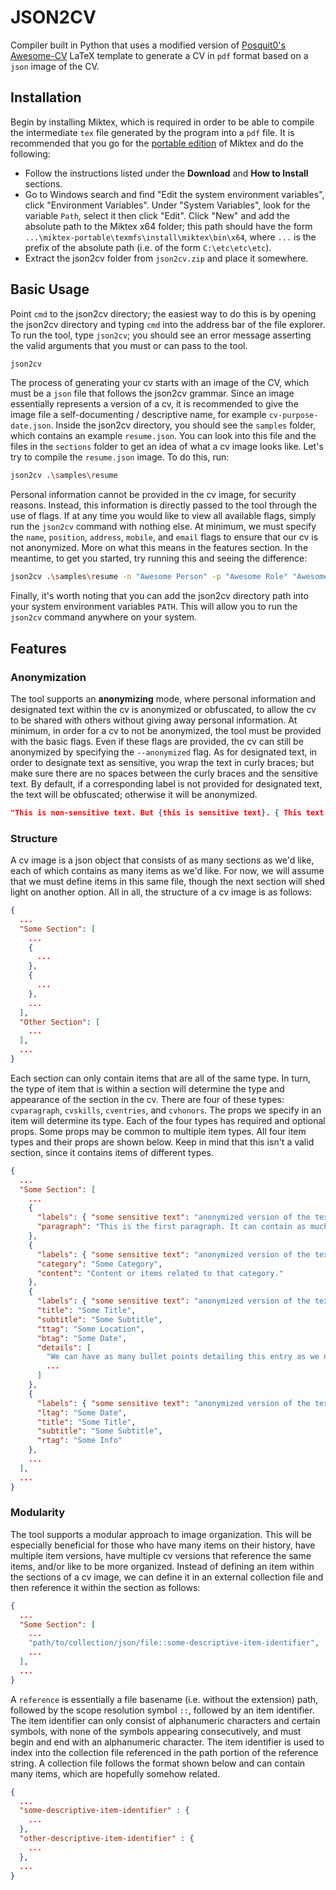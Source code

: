 # JSON2CV
Compiler built in Python that uses a modified version of [Posquit0's Awesome-CV](https://github.com/posquit0/Awesome-CV) LaTeX template to generate a CV in `pdf` format based on a `json` image of the CV.

## Installation
Begin by installing Miktex, which is required in order to be able to compile the intermediate `tex` file generated by the program into a `pdf` file. It is recommended that you go for the [portable edition](https://miktex.org/howto/portable-edition) of Miktex and do the following:
- Follow the instructions listed under the **Download** and **How to Install** sections.
- Go to Windows search and find "Edit the system environment variables", click "Environment Variables". Under "System Variables", look for the variable `Path`, select it then click "Edit". Click "New" and add the absolute path to the Miktex x64 folder; this path should have the form `...\miktex-portable\texmfs\install\miktex\bin\x64`, where `...` is the prefix of the absolute path (i.e. of the form `C:\etc\etc\etc`).
- Extract the json2cv folder from `json2cv.zip` and place it somewhere.

## Basic Usage
Point `cmd` to the json2cv directory; the easiest way to do this is by opening the json2cv directory and typing `cmd` into the address bar of the file explorer. To run the tool, type `json2cv`; you should see an error message asserting the valid arguments that you must or can pass to the tool.

```sh
json2cv
```

The process of generating your cv starts with an image of the CV, which must be a `json` file that follows the json2cv grammar. Since an image essentially represents a version of a cv, it is recommended to give the image file a self-documenting / descriptive name, for example `cv-purpose-date.json`. Inside the json2cv directory, you should see the `samples` folder, which contains an example `resume.json`. You can look into this file and the files in the `sections` folder to get an idea of what a cv image looks like. Let's try to compile the `resume.json` image. To do this, run:

```sh
json2cv .\samples\resume
```

Personal information cannot be provided in the cv image, for security reasons. Instead, this information is directly passed to the tool through the use of flags. If at any time you would like to view all available flags, simply run the `json2cv` command with nothing else. At minimum, we must specify the `name`, `position`, `address`, `mobile`, and `email` flags to ensure that our cv is not anonymized. More on what this means in the features section. In the meantime, to get you started, try running this and seeing the difference:

```sh
json2cv .\samples\resume -n "Awesome Person" -p "Awesome Role" "Awesome Guy" -m "000-000-0000" -e "awesome.person@awesomecompany.com" -l "linkedin-id" -a "Awesome City" -g "GithubUsername" -c "DC3522" --footer
```

Finally, it's worth noting that you can add the json2cv directory path into your system environment variables `PATH`. This will allow you to run the `json2cv` command anywhere on your system.

## Features

### Anonymization

The tool supports an **anonymizing** mode, where personal information and designated text within the cv is anonymized or obfuscated, to allow the cv to be shared with others without giving away personal information. At minimum, in order for a cv to not be anonymized, the tool must be provided with the basic flags. Even if these flags are provided, the cv can still be anonymized by specifying the `--anonymized` flag. As for designated text, in order to designate text as sensitive, you wrap the text in curly braces; but make sure there are no spaces between the curly braces and the sensitive text. By default, if a corresponding label is not provided for designated text, the text will be obfuscated; otherwise it will be anonymized.

```json
"This is non-sensitive text. But {this is sensitive text}. { This text will error}, because there is a space between one of the braces and the sensitive text. If the label 'this is sensitive text' -> 'this is the anonymized version' is provided, the text will anonymize into 'this is the anonymized version'. Otherwise, it will obfuscate into '████ ██ █████████ ████'."
```

### Structure

A cv image is a json object that consists of as many sections as we'd like, each of which contains as many items as we'd like. For now, we will assume that we must define items in this same file, though the next section will shed light on another option. All in all, the structure of a cv image is as follows:

```json
{
  ...
  "Some Section": [
    ...
    {
      ...
    },
    {
      ...
    },
    ...
  ],
  "Other Section": [
    ...
  ],
  ...
}
```

Each section can only contain items that are all of the same type. In turn, the type of item that is within a section will determine the type and appearance of the section in the cv. There are four of these types: `cvparagraph`, `cvskills`, `cventries`, and `cvhonors`. The props we specify in an item will determine its type. Each of the four types has required and optional props. Some props may be common to multiple item types. All four item types and their props are shown below. Keep in mind that this isn't a valid section, since it contains items of different types.

```json
{
  ...
  "Some Section": [
    ...
    {
      "labels": { "some sensitive text": "anonymized version of the text", ... },                       // OPTIONAL
      "paragraph": "This is the first paragraph. It can contain as much text as we want it to."         // REQUIRED
    },
    {
      "labels": { "some sensitive text": "anonymized version of the text", ... },                       // OPTIONAL
      "category": "Some Category",                                                                      //REQUIRED
      "content": "Content or items related to that category."                                           //REQUIRED
    },
    {
      "labels": { "some sensitive text": "anonymized version of the text", ... },                       // OPTIONAL
      "title": "Some Title",                                                                            // REQUIRED
      "subtitle": "Some Subtitle",                                                                      // REQUIRED
      "ttag": "Some Location",                                                                          // REQUIRED
      "btag": "Some Date",                                                                              // REQUIRED
      "details": [                                                                                      // OPTIONAL
        "We can have as many bullet points detailing this entry as we need.",
        ...
      ]
    },
    {
      "labels": { "some sensitive text": "anonymized version of the text", ... },                       // OPTIONAL
      "ltag": "Some Date",                                                                              // REQUIRED
      "title": "Some Title",                                                                            // REQUIRED
      "subtitle": "Some Subtitle",                                                                      // REQUIRED
      "rtag": "Some Info"                                                                               // REQUIRED
    },
    ...
  ],
  ...
}
```

### Modularity

The tool supports a modular approach to image organization. This will be especially beneficial for those who have many items on their history, have multiple item versions, have multiple cv versions that reference the same items, and/or like to be more organized. Instead of defining an item within the sections of a cv image, we can define it in an external collection file and then reference it within the section as follows:

```json
{
  ...
  "Some Section": [
    ...
    "path/to/collection/json/file::some-descriptive-item-identifier",
    ...
  ],
  ...
}
```

A `reference` is essentially a file basename (i.e. without the extension) path, followed by the scope resolution symbol `::`, followed by an item identifier. The item identifier can only consist of alphanumeric characters and certain symbols, with none of the symbols appearing consecutively, and must begin and end with an alphanumeric character. The item identifier is used to index into the collection file referenced in the path portion of the reference string. A collection file follows the format shown below and can contain many items, which are hopefully somehow related.

```json
{
  ...
  "some-descriptive-item-identifier" : {
    ...
  },
  "other-descriptive-item-identifier" : {
    ...
  },
  ...
}
```
